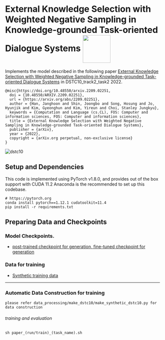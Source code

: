 External Knowledge Selection with Weighted Negative Sampling in Knowledge-grounded Task-oriented Dialogue Systems <img src="https://pytorch.org/assets/images/logo-dark.svg" width = "90" align=center />
====================================

Implements the model described in the following paper [External Knowledge Selection with Weighted Negative Sampling in Knowledge-grounded Task-oriented Dialogue Systems](https://arxiv.org/abs/2209.02251/) in DSTC10_track2_task2 2022.

```
@misc{https://doi.org/10.48550/arxiv.2209.02251,
  doi = {10.48550/ARXIV.2209.02251},
  url = {https://arxiv.org/abs/2209.02251},
  author = {Han, Janghoon and Shin, Joongbo and Song, Hosung and Jo, Hyunjik and Kim, Gyeonghun and Kim, Yireun and Choi, Stanley Jungkyu},
  keywords = {Computation and Language (cs.CL), FOS: Computer and information sciences, FOS: Computer and information sciences},
  title = {External Knowledge Selection with Weighted Negative Sampling in Knowledge-grounded Task-oriented Dialogue Systems},
  publisher = {arXiv},
  year = {2022},
  copyright = {arXiv.org perpetual, non-exclusive license}
}

```


![dstc10](https://user-images.githubusercontent.com/32722198/216006375-aa146a4b-04da-4eff-8cd0-be3f653aa7cc.png)

Setup and Dependencies
----------------------

This code is implemented using PyTorch v1.8.0, and provides out of the box support with CUDA 11.2
Anaconda is the recommended to set up this codebase.
```
# https://pytorch.org
conda install pytorch==1.12.1 cudatoolkit=11.4 
pip install -r requirements.txt
```


Preparing Data and Checkpoints
-------------

### Model Checkpoints. 

- [post-trained checkpoint for generation, fine-tuned checkpoint for generation][1]

### Data for training
- [Synthetic training data][2]

--------

### Automatic Data Construction for training  

```
please refer data_processing/make_dstc10/make_synthetic_dstc10.py for data construction
```

###### training and evaluation
```shell
sh paper_(run/train)_(task_name).sh
```

[1]: https://github.com/huggingface/transformers
[2]: https://github.com/taesunwhang/BERT-ResSel


